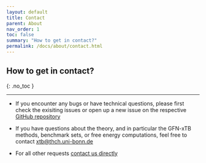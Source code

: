 ```yaml
---
layout: default
title: Contact
parent: About
nav_order: 1
toc: false
summary: "How to get in contact?"
permalink: /docs/about/contact.html
---
```


## How to get in contact?
{: .no_toc }

---


- If you encounter any bugs or have technical questions, please first check the exisiting issues or open up a new issue on the respective [GitHub repository <i class="fa-brands fa-github"></i>](https://github.com/crest-lab)

- If you have questions about the theory, and in particular the GFN-xTB methods, benchmark sets, or free energy computations, feel free to contact [xtb@thch.uni-bonn.de <i class="fa-solid fa-envelope"></i>](mailto:xtb@thch.uni-bonn.de)

- For all other requests [contact us directly <i class="fa-solid fa-envelope"></i>](mailto:pracht@pc.rwth-aachen.de)


